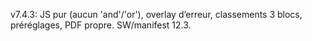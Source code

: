 v7.4.3: JS pur (aucun 'and'/'or'), overlay d’erreur, classements 3 blocs, préréglages, PDF propre. SW/manifest 12.3.